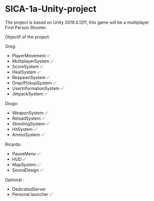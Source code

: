 # SICA-1a-Unity-project
The project is based on Unity 2019.4.12f1, this game will be a multiplayer First Person Shooter.

Objectif of the project:

Greg:
- PlayerMovement ✅
- MultiplayerSystem ✅
- ScoreSystem ✅
- HealSystem ✅
- RespawnSystem ✅
- Drop/PickupSystem ✅
- UserInformationSystem ✅
- JetpackSystem ✅

Diogo:
- WeaponSystem ✅
- ReloadSystem ✅
- ShootingSystem ✅
- HitSystem ✅
- AmmoSystem ✅

Ricardo:
- PauseMenu ✅
- HUD ✅
- MapSystem ✅
- SoundDesign ✅

Optional :
- DedicatedServer
- Personal launcher ✅
